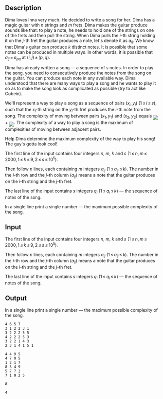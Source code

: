 ## Description

<div><p>Dima loves Inna very much. He decided to write a song for her. Dima has a magic guitar with <span class="tex-span"><i>n</i></span> strings and <span class="tex-span"><i>m</i></span> frets. Dima makes the guitar produce sounds like that: to play a note, he needs to hold one of the strings on one of the frets and then pull the string. When Dima pulls the <span class="tex-span"><i>i</i></span>-th string holding it on the <span class="tex-span"><i>j</i></span>-th fret the guitar produces a note, let's denote it as <span class="tex-span"><i>a</i><sub class="lower-index"><i>ij</i></sub></span>. We know that Dima's guitar can produce <span class="tex-span"><i>k</i></span> distinct notes. It is possible that some notes can be produced in multiple ways. In other words, it is possible that <span class="tex-span"><i>a</i><sub class="lower-index"><i>ij</i></sub> = <i>a</i><sub class="lower-index"><i>pq</i></sub></span> at <span class="tex-span">(<i>i</i>, <i>j</i>) ≠ (<i>p</i>, <i>q</i>)</span>.</p><p>Dima has already written a song — a sequence of <span class="tex-span"><i>s</i></span> notes. In order to play the song, you need to consecutively produce the notes from the song on the guitar. You can produce each note in any available way. Dima understood that there are many ways to play a song and he wants to play it so as to make the song look as complicated as possible (try to act like Cobein).</p><p>We'll represent a way to play a song as a sequence of pairs <span class="tex-span">(<i>x</i><sub class="lower-index"><i>i</i></sub>, <i>y</i><sub class="lower-index"><i>i</i></sub>)</span> <span class="tex-span">(1 ≤ <i>i</i> ≤ <i>s</i>)</span>, such that the <span class="tex-span"><i>x</i><sub class="lower-index"><i>i</i></sub></span>-th string on the <span class="tex-span"><i>y</i><sub class="lower-index"><i>i</i></sub></span>-th fret produces the <span class="tex-span"><i>i</i></span>-th note from the song. The complexity of moving between pairs <span class="tex-span">(<i>x</i><sub class="lower-index">1</sub>, <i>y</i><sub class="lower-index">1</sub>)</span> and <span class="tex-span">(<i>x</i><sub class="lower-index">2</sub>, <i>y</i><sub class="lower-index">2</sub>)</span> equals <img align="middle" class="tex-formula" src="file://RCvemSjE.png" style="max-width: 100.0%;max-height: 100.0%;"> + <img align="middle" class="tex-formula" src="file://GMtAS0gK.png" style="max-width: 100.0%;max-height: 100.0%;">. The complexity of a way to play a song is the maximum of complexities of moving between adjacent pairs.</p><p>Help Dima determine the maximum complexity of the way to play his song! The guy's gotta look cool!</p></div><div class="input-specification"><p>The first line of the input contains four integers <span class="tex-span"><i>n</i></span>, <span class="tex-span"><i>m</i></span>, <span class="tex-span"><i>k</i></span> and <span class="tex-span"><i>s</i></span> <span class="tex-span">(1 ≤ <i>n</i>, <i>m</i> ≤ 2000, 1 ≤ <i>k</i> ≤ 9, 2 ≤ <i>s</i> ≤ 10<sup class="upper-index">5</sup>)</span>. </p><p>Then follow <span class="tex-span"><i>n</i></span> lines, each containing <span class="tex-span"><i>m</i></span> integers <span class="tex-span"><i>a</i><sub class="lower-index"><i>ij</i></sub></span> <span class="tex-span">(1 ≤ <i>a</i><sub class="lower-index"><i>ij</i></sub> ≤ <i>k</i>)</span>. The number in the <span class="tex-span"><i>i</i></span>-th row and the <span class="tex-span"><i>j</i></span>-th column (<span class="tex-span"><i>a</i><sub class="lower-index"><i>ij</i></sub></span>) means a note that the guitar produces on the <span class="tex-span"><i>i</i></span>-th string and the <span class="tex-span"><i>j</i></span>-th fret.</p><p>The last line of the input contains <span class="tex-span"><i>s</i></span> integers <span class="tex-span"><i>q</i><sub class="lower-index"><i>i</i></sub></span> <span class="tex-span">(1 ≤ <i>q</i><sub class="lower-index"><i>i</i></sub> ≤ <i>k</i>)</span> — the sequence of notes of the song.</p></div><div class="output-specification"><p>In a single line print a single number — the maximum possible complexity of the song.</p></div>

## Input

<p>The first line of the input contains four integers <span class="tex-span"><i>n</i></span>, <span class="tex-span"><i>m</i></span>, <span class="tex-span"><i>k</i></span> and <span class="tex-span"><i>s</i></span> <span class="tex-span">(1 ≤ <i>n</i>, <i>m</i> ≤ 2000, 1 ≤ <i>k</i> ≤ 9, 2 ≤ <i>s</i> ≤ 10<sup class="upper-index">5</sup>)</span>. </p><p>Then follow <span class="tex-span"><i>n</i></span> lines, each containing <span class="tex-span"><i>m</i></span> integers <span class="tex-span"><i>a</i><sub class="lower-index"><i>ij</i></sub></span> <span class="tex-span">(1 ≤ <i>a</i><sub class="lower-index"><i>ij</i></sub> ≤ <i>k</i>)</span>. The number in the <span class="tex-span"><i>i</i></span>-th row and the <span class="tex-span"><i>j</i></span>-th column (<span class="tex-span"><i>a</i><sub class="lower-index"><i>ij</i></sub></span>) means a note that the guitar produces on the <span class="tex-span"><i>i</i></span>-th string and the <span class="tex-span"><i>j</i></span>-th fret.</p><p>The last line of the input contains <span class="tex-span"><i>s</i></span> integers <span class="tex-span"><i>q</i><sub class="lower-index"><i>i</i></sub></span> <span class="tex-span">(1 ≤ <i>q</i><sub class="lower-index"><i>i</i></sub> ≤ <i>k</i>)</span> — the sequence of notes of the song.</p>

## Output

<p>In a single line print a single number — the maximum possible complexity of the song.</p>





```input1
4 6 5 7
3 1 2 2 3 1
3 2 2 2 5 5
4 2 2 2 5 3
3 2 2 1 4 3
2 3 1 4 1 5 1

```




```input2
4 4 9 5
4 7 9 5
1 2 1 7
8 3 4 9
5 7 7 2
7 1 9 2 5

```




```output1
8

```




```output2
4

```


